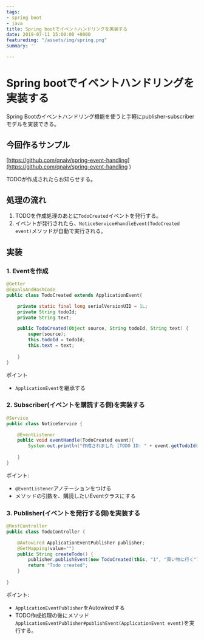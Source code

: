 ```yaml
---
tags:
- spring boot
- java
title: Spring bootでイベントハンドリングを実装する
date: 2019-07-11 15:00:00 +0000
featuredimg: "/assets/img/spring.png"
summary: ''

---
```


# Spring bootでイベントハンドリングを実装する

Spring Bootのイベントハンドリング機能を使うと手軽にpublisher-subscriberモデルを実装できる。

## 今回作るサンプル
[https://github.com/qnaiv/spring-event-handling](https://github.com/qnaiv/spring-event-handling
)

TODOが作成されたらお知らせする。


## 処理の流れ
1. TODOを作成処理のあとに`TodoCreated`イベントを発行する。
2. イベントが発行されたら、`NoticeService#handleEvent(TodoCreated event)`メソッドが自動で実行される。

## 実装
### 1. Eventを作成
``` java
@Getter
@EqualsAndHashCode
public class TodoCreated extends ApplicationEvent{

    private static final long serialVersionUID = 1L;
    private String todoId;
    private String text;

    public TodoCreated(Object source, String todoId, String text) {
        super(source);
        this.todoId = todoId;
        this.text = text;
        
    }
}
```
ポイント
- `ApplicationEvent`を継承する

### 2. Subscriber(イベントを購読する側)を実装する

``` java
@Service
public class NoticeService {

    @EventListener
    public void eventHandle(TodoCreated event){
        System.out.println("作成されました [TODO ID: " + event.getTodoId() + " / 内容: " + event.getText() + "]");
        
    }
}
```
ポイント:
- `@EventListener`アノテーションをつける
- メソッドの引数を、購読したいEventクラスにする

### 3. Publisher(イベントを発行する側)を実装する
```java
@RestController
public class TodoController {

    @Autowired ApplicationEventPublisher publisher;
    @GetMapping(value="")
    public String createTodo() {
        publisher.publishEvent(new TodoCreated(this, "1", "買い物に行く"));
        return "Todo created";
    }
    
}
```
ポイント:
- `ApplicationEventPublisher`をAutowiredする
- TODO作成処理の後にメソッド`ApplicationEventPublisher#publishEvent(ApplicationEvent event)`を実行する。